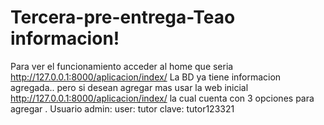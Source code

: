 # Tercera-pre-entrega-Teao informacion!
Para ver el funcionamiento acceder al home que seria http://127.0.0.1:8000/aplicacion/index/
La BD ya tiene informacion agregada.. pero si desean agregar mas usar la web inicial http://127.0.0.1:8000/aplicacion/index/ la cual cuenta con 3 opciones para agregar .
Usuario admin: user: tutor  clave: tutor123321
